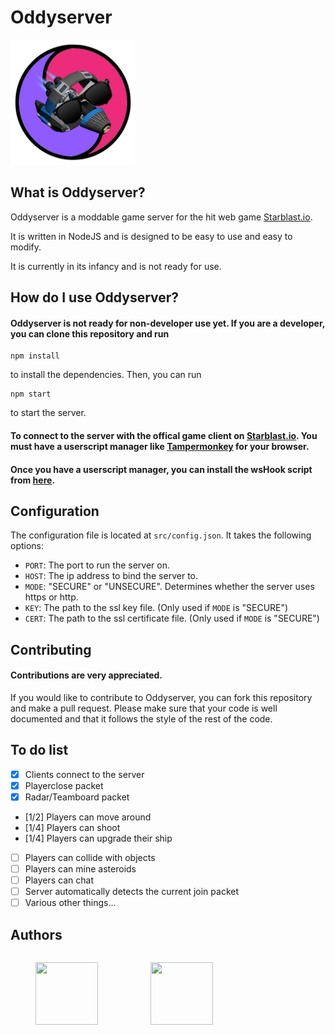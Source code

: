 # Oddyserver
<img src="./images/oddyserver.png" width="200" height="200">

## What is Oddyserver?
Oddyserver is a moddable game server for the hit web game [Starblast.io](https://starblast.io/).

It is written in NodeJS and is designed to be easy to use and easy to modify.

It is currently in its infancy and is not ready for use.

## How do I use Oddyserver?
#### Oddyserver is not ready for non-developer use yet. If you are a developer, you can clone this repository and run 
```
npm install
```
to install the dependencies. Then, you can run
```
npm start
```
to start the server.

#### To connect to the server with the offical game client on [Starblast.io](https://starblast.io/). You must have a userscript manager like [Tampermonkey](https://www.tampermonkey.net/) for your browser.
#### Once you have a userscript manager, you can install the wsHook script from [here](./src/userscripts/wshook.js).



## Configuration
The configuration file is located at `src/config.json`. It takes the following options:
- `PORT`: The port to run the server on.
- `HOST`: The ip address to bind the server to.
- `MODE`: "SECURE" or "UNSECURE". Determines whether the server uses https or http.
- `KEY`: The path to the ssl key file. (Only used if `MODE` is "SECURE")
- `CERT`: The path to the ssl certificate file. (Only used if `MODE` is "SECURE")

## Contributing
#### Contributions are very appreciated.

If you would like to contribute to Oddyserver, you can fork this repository and make a pull request. Please make sure that your code is well documented and that it follows the style of the rest of the code.

## To do list
- [X] Clients connect to the server
- [X] Playerclose packet
- [X] Radar/Teamboard packet
- [1/2] Players can move around
- [1/4] Players can shoot
- [1/4] Players can upgrade their ship
- [ ] Players can collide with objects
- [ ] Players can mine asteroids
- [ ] Players can chat
- [ ] Server automatically detects the current join packet
- [ ] Various other things...

## Authors
<p align="center">
  <figure style="display: inline-block; text-align: center; width: 100px;">
    <a href="https://github.com/dpleshkov">
      <img src="https://avatars.githubusercontent.com/u/22554516?v=4" width="100" height="100">
    </a>
  </figure>
  <figure style="display: inline-block; text-align: center; width: 100px;">
    <a href="https://github.com/PixelMelt">
      <img src="https://avatars.githubusercontent.com/u/44953835?v=4" width="100" height="100">
    </a>
  </figure>
</p>
